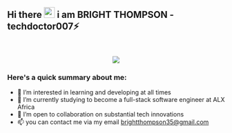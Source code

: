 ## Hi there <img src="https://media.giphy.com/media/hvRJCLFzcasrR4ia7z/giphy.gif" width="25px"></a> i am BRIGHT THOMPSON - techdoctor007⚡

<br/>
<p align="center">
  <a href="https://github.com/ghostdev-labs/readme-typing-svg"><img src="https://readme-typing-svg.herokuapp.com/?lines=I%20loveee%20Technology!%20😍;I%20am%20a%20Software%20Developer.;An%20Entrepreneur.;I%20focus%20on%20new%20developments%20in%20my%20field.;I%20am%20passionate%20about%20all%20aspects%20of%20Tech.&font=Fira%20Code&center=true&width=550&height=45&color=#3498db&vCenter=true&size=22&pause=1000"></a>
</p>


### Here's a quick summary about me:

- 👀 I’m interested in learning and developing at all times
- 🌱 I’m currently studying to become a full-stack software engineer at ALX Africa
- 💞️ I’m open to collaboration on substantial tech innovations
- 📫 you can contact me via my email brightthompson35@gmail.com

<!---
Thompsonbright007/Thompsonbright007 is a ✨ special ✨ repository because its `README.md` (this file) appears on your GitHub profile.
You can click the Preview link to take a look at your changes.
--->
